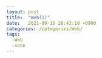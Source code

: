 ```yaml
---
layout: post
title:  "Web(1)"
date:   2021-09-15 20:42:18 +0900
categories: /categories/Web/
tags:
  -Web
  -none
---
```



